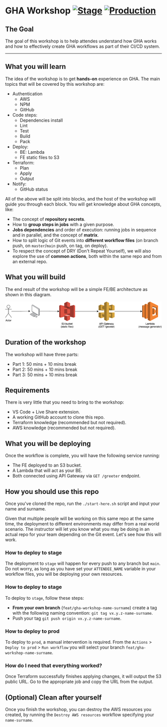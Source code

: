 # GHA Workshop [![Stage](https://github.com/davidrv87/devopsjs-gha-workshop/actions/workflows/on-feature-branch-push.yml/badge.svg)](https://github.com/davidrv87/devopsjs-gha-workshop/actions/workflows/on-feature-branch-push.yml) [![Production](https://github.com/davidrv87/devopsjs-gha-workshop/actions/workflows/on-tag.yml/badge.svg)](https://github.com/davidrv87/devopsjs-gha-workshop/actions/workflows/on-tag.yml)

## The Goal

The goal of this workshop is to help attendes understand how GHA works and how to effectively create GHA workflows as part of their CI/CD system.

---

## What you will learn

The idea of the workshop is to get **hands-on** experience on GHA. The main topics that will be covered by this workshop are:

- Authentication
  - AWS
  - NPM
  - GitHub
- Code steps:
  - Dependencies install
  - Lint
  - Test
  - Build
  - Pack
- Deploy:
  - BE: Lambda
  - FE static files to S3
- Terraform:
  - Plan
  - Apply
  - Output
- Notify:
  - GitHub status

All of the above will be split into blocks, and the host of the workshop will guide you through each block. You will get knowledge about GHA concepts, like:

- The concept of **repository secrets**.
- How to **group steps in jobs** with a given purpose.
- **Jobs dependencies** and order of execution: running jobs in sequence and in parallel, and the concept of **matrix**.
- How to split logic of Git events into **different workflow files** (on branch push, on `master`/`main` push, on tag, on deploy).
- To respect the concept of DRY (Don't Repeat Yourself), we will also explore the use of **common actions**, both within the same repo and from an external repo.

## What you will build

The end result of the workshop will be a simple FE/BE architecture as shown in this diagram.

![Architecture Diagram](architecture-diagram.png?raw=true "Architecture Diagram")

## Duration of the workshop

The workshop will have three parts:
- Part 1: 50 mins + 10 mins break
- Part 2: 50 mins + 10 mins break
- Part 3: 50 mins + 10 mins break

## Requirements

There is very little that you need to bring to the workshop:

- VS Code + Live Share extension.
- A working GitHub account to clone this repo.
- Terraform knowledge (recommended but not required).
- AWS knowledge (recommended but not required).

## What you will be deploying

Once the workflow is complete, you will have the following service running:

- The FE deployed to an S3 bucket.
- A Lambda that will act as your BE.
- Both connected using API Gateway via `GET /greeter` endpoint.

## How you should use this repo

Once you've cloned the repo, run the `./start-here.sh` script and input your name and surname.

Given that multiple people will be working on this same repo at the same time, the deployment to different environments may differ from a real world scenario. The instructor will let you know what you may be doing in an actual repo for your team depending on the Git event. Let's see how this will work.

### How to deploy to stage

The deployment to `stage` will happen for every push to any branch but `main`. Do not worry, as long as you have set your `ATTENDEE_NAME` variable in your workflow files, you will be deploying your own resources.

### How to deploy to stage

To deploy to `stage`, follow these steps:

- **From your own branch** (`feat/gha-workshop-name-surname`) create a tag with the following naming convention: `git tag vx.y.z-name-surname`.
- Push your tag `git push origin vx.y.z-name-surname`.

### How to deploy to prod

To deploy to `prod`, a manual intervention is required. From the `Actions` > `Deploy to prod` > `Run workflow` you will select your branch `feat/gha-workshop-name-surname`.

### How do I need that everything worked?

Once Terraform successfully finishes applying changes, it will output the S3 public URL. Go to the appropriate job and copy the URL from the output.

## (Optional) Clean after yourself

Once you finish the workshop, you can destroy the AWS resources you created, by running the `Destroy AWS resources` workflow specifying your `name-surname`.
